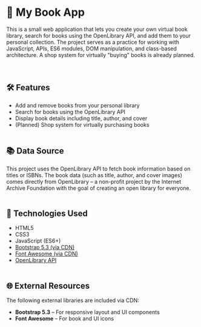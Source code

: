# 📖 My Book App
This is a small web application that lets you create your own virtual book library, search for books using the OpenLibrary API, and add them to your personal collection.
The project serves as a practice for working with JavaScript, APIs, ES6 modules, DOM manipulation, and class-based architecture.
A shop system for virtually "buying" books is already planned.
<br><br><br>

## 🛠 Features
- Add and remove books from your personal library
- Search for books using the OpenLibrary API
- Display book details including title, author, and cover
- (Planned) Shop system for virtually purchasing books
<br><br>

## 📚 Data Source
This project uses the OpenLibrary API to fetch book information based on titles or ISBNs.
The book data (such as title, author, and cover images) comes directly from OpenLibrary – a non-profit project by the Internet Archive Foundation with the goal of creating an open library for everyone.
<br><br>

## 🧰 Technologies Used
- HTML5
- CSS3
- JavaScript (ES6+)
- [Bootstrap 5.3 (via CDN)](https://getbootstrap.com/)
- [Font Awesome (via CDN)](https://fontawesome.com/)
- [OpenLibrary API](https://openlibrary.org/developers/api)
<br><br>


## 🌐 External Resources
The following external libraries are included via CDN:

- **Bootstrap 5.3** – For responsive layout and UI components  
- **Font Awesome** – For book and UI icons  

